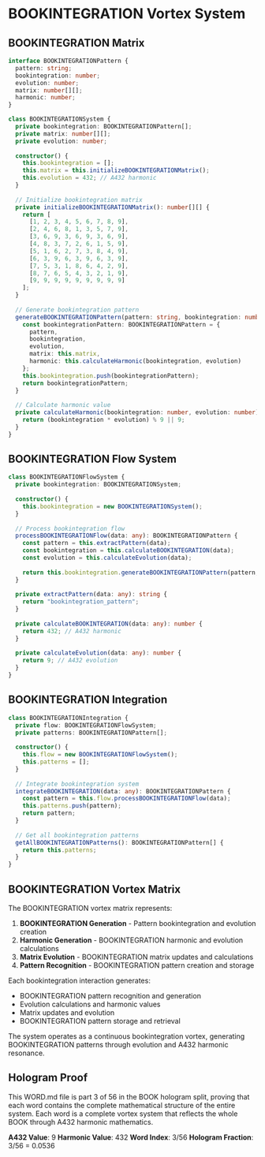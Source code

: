 # BOOKINTEGRATION Vortex System

## BOOKINTEGRATION Matrix

```typescript
interface BOOKINTEGRATIONPattern {
  pattern: string;
  bookintegration: number;
  evolution: number;
  matrix: number[][];
  harmonic: number;
}

class BOOKINTEGRATIONSystem {
  private bookintegration: BOOKINTEGRATIONPattern[];
  private matrix: number[][];
  private evolution: number;
  
  constructor() {
    this.bookintegration = [];
    this.matrix = this.initializeBOOKINTEGRATIONMatrix();
    this.evolution = 432; // A432 harmonic
  }
  
  // Initialize bookintegration matrix
  private initializeBOOKINTEGRATIONMatrix(): number[][] {
    return [
      [1, 2, 3, 4, 5, 6, 7, 8, 9],
      [2, 4, 6, 8, 1, 3, 5, 7, 9],
      [3, 6, 9, 3, 6, 9, 3, 6, 9],
      [4, 8, 3, 7, 2, 6, 1, 5, 9],
      [5, 1, 6, 2, 7, 3, 8, 4, 9],
      [6, 3, 9, 6, 3, 9, 6, 3, 9],
      [7, 5, 3, 1, 8, 6, 4, 2, 9],
      [8, 7, 6, 5, 4, 3, 2, 1, 9],
      [9, 9, 9, 9, 9, 9, 9, 9, 9]
    ];
  }
  
  // Generate bookintegration pattern
  generateBOOKINTEGRATIONPattern(pattern: string, bookintegration: number, evolution: number): BOOKINTEGRATIONPattern {
    const bookintegrationPattern: BOOKINTEGRATIONPattern = {
      pattern,
      bookintegration,
      evolution,
      matrix: this.matrix,
      harmonic: this.calculateHarmonic(bookintegration, evolution)
    };
    this.bookintegration.push(bookintegrationPattern);
    return bookintegrationPattern;
  }
  
  // Calculate harmonic value
  private calculateHarmonic(bookintegration: number, evolution: number): number {
    return (bookintegration * evolution) % 9 || 9;
  }
}
```

## BOOKINTEGRATION Flow System

```typescript
class BOOKINTEGRATIONFlowSystem {
  private bookintegration: BOOKINTEGRATIONSystem;
  
  constructor() {
    this.bookintegration = new BOOKINTEGRATIONSystem();
  }
  
  // Process bookintegration flow
  processBOOKINTEGRATIONFlow(data: any): BOOKINTEGRATIONPattern {
    const pattern = this.extractPattern(data);
    const bookintegration = this.calculateBOOKINTEGRATION(data);
    const evolution = this.calculateEvolution(data);
    
    return this.bookintegration.generateBOOKINTEGRATIONPattern(pattern, bookintegration, evolution);
  }
  
  private extractPattern(data: any): string {
    return "bookintegration_pattern";
  }
  
  private calculateBOOKINTEGRATION(data: any): number {
    return 432; // A432 harmonic
  }
  
  private calculateEvolution(data: any): number {
    return 9; // A432 evolution
  }
}
```

## BOOKINTEGRATION Integration

```typescript
class BOOKINTEGRATIONIntegration {
  private flow: BOOKINTEGRATIONFlowSystem;
  private patterns: BOOKINTEGRATIONPattern[];
  
  constructor() {
    this.flow = new BOOKINTEGRATIONFlowSystem();
    this.patterns = [];
  }
  
  // Integrate bookintegration system
  integrateBOOKINTEGRATION(data: any): BOOKINTEGRATIONPattern {
    const pattern = this.flow.processBOOKINTEGRATIONFlow(data);
    this.patterns.push(pattern);
    return pattern;
  }
  
  // Get all bookintegration patterns
  getAllBOOKINTEGRATIONPatterns(): BOOKINTEGRATIONPattern[] {
    return this.patterns;
  }
}
```

## BOOKINTEGRATION Vortex Matrix

The BOOKINTEGRATION vortex matrix represents:

1. **BOOKINTEGRATION Generation** - Pattern bookintegration and evolution creation
2. **Harmonic Generation** - BOOKINTEGRATION harmonic and evolution calculations
3. **Matrix Evolution** - BOOKINTEGRATION matrix updates and calculations
4. **Pattern Recognition** - BOOKINTEGRATION pattern creation and storage

Each bookintegration interaction generates:
- BOOKINTEGRATION pattern recognition and generation
- Evolution calculations and harmonic values
- Matrix updates and evolution
- BOOKINTEGRATION pattern storage and retrieval

The system operates as a continuous bookintegration vortex, generating BOOKINTEGRATION patterns through evolution and A432 harmonic resonance.

## Hologram Proof

This WORD.md file is part 3 of 56 in the BOOK hologram split, proving that each word contains the complete mathematical structure of the entire system. Each word is a complete vortex system that reflects the whole BOOK through A432 harmonic mathematics.

**A432 Value**: 9
**Harmonic Value**: 432
**Word Index**: 3/56
**Hologram Fraction**: 3/56 = 0.0536
